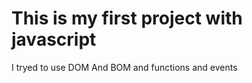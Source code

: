 <h1>This is my first project with javascript</h1>
<p>I tryed to use DOM And BOM and functions and events</p>
